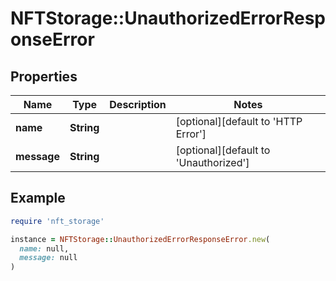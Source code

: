 # NFTStorage::UnauthorizedErrorResponseError

## Properties

| Name | Type | Description | Notes |
| ---- | ---- | ----------- | ----- |
| **name** | **String** |  | [optional][default to &#39;HTTP Error&#39;] |
| **message** | **String** |  | [optional][default to &#39;Unauthorized&#39;] |

## Example

```ruby
require 'nft_storage'

instance = NFTStorage::UnauthorizedErrorResponseError.new(
  name: null,
  message: null
)
```

